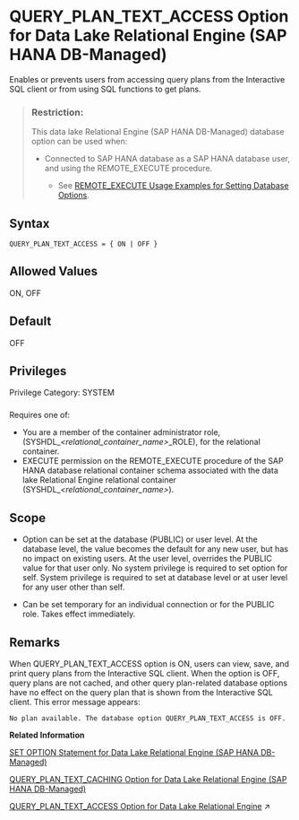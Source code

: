 <!-- loio176630977a7d4a46b04fe1f7b30fd9c2 -->

# QUERY\_PLAN\_TEXT\_ACCESS Option for Data Lake Relational Engine \(SAP HANA DB-Managed\)

Enables or prevents users from accessing query plans from the Interactive SQL client or from using SQL functions to get plans.



> ### Restriction:  
> This data lake Relational Engine \(SAP HANA DB-Managed\) database option can be used when:
> 
> -   Connected to SAP HANA database as a SAP HANA database user, and using the REMOTE\_EXECUTE procedure.
> 
>     -   See [REMOTE\_EXECUTE Usage Examples for Setting Database Options](remote-execute-usage-examples-for-setting-database-options-0023bea.md).



<a name="loio176630977a7d4a46b04fe1f7b30fd9c2__section_kd4_v2t_lrb"/>

## Syntax

```
QUERY_PLAN_TEXT_ACCESS = { ON | OFF }
```



<a name="loio176630977a7d4a46b04fe1f7b30fd9c2__section_bdy_v2t_lrb"/>

## Allowed Values

ON, OFF



<a name="loio176630977a7d4a46b04fe1f7b30fd9c2__section_fqm_w2t_lrb"/>

## Default

OFF



<a name="loio176630977a7d4a46b04fe1f7b30fd9c2__section_q1s_vrb_dxb"/>

## Privileges

Privilege Category: SYSTEM



### 

Requires one of:

-   You are a member of the container administrator role, \(SYSHDL\_*<relational\_container\_name\>*\_ROLE\), for the relational container.
-   EXECUTE permission on the REMOTE\_EXECUTE procedure of the SAP HANA database relational container schema associated with the data lake Relational Engine relational container \(SYSHDL\_*<relational\_container\_name\>*\).



<a name="loio176630977a7d4a46b04fe1f7b30fd9c2__section_oyh_1ft_lrb"/>

## Scope

-   Option can be set at the database \(PUBLIC\) or user level. At the database level, the value becomes the default for any new user, but has no impact on existing users. At the user level, overrides the PUBLIC value for that user only. No system privilege is required to set option for self. System privilege is required to set at database level or at user level for any user other than self.

-   Can be set temporary for an individual connection or for the PUBLIC role. Takes effect immediately.




<a name="loio176630977a7d4a46b04fe1f7b30fd9c2__section_rx5_cft_lrb"/>

## Remarks

When QUERY\_PLAN\_TEXT\_ACCESS option is ON, users can view, save, and print query plans from the Interactive SQL client. When the option is OFF, query plans are not cached, and other query plan-related database options have no effect on the query plan that is shown from the Interactive SQL client. This error message appears:

```
No plan available. The database option QUERY_PLAN_TEXT_ACCESS is OFF.
```

**Related Information**  


[SET OPTION Statement for Data Lake Relational Engine \(SAP HANA DB-Managed\)](../030-sql-statements/set-option-statement-for-data-lake-relational-engine-sap-hana-db-managed-84a37a4.md "Changes options that affect the behavior of the database and its compatibility with Transact-SQL. Setting the value of an option can change the behavior for all users or an individual user, in either a temporary or permanent scope.")

[QUERY\_PLAN\_TEXT\_CACHING Option for Data Lake Relational Engine \(SAP HANA DB-Managed\)](query-plan-text-caching-option-for-data-lake-relational-engine-sap-hana-db-managed-bee56c4.md "Allows you to specify whether or not data lake Relational Engine generates and caches IQ plans for queries executed by the user.")

[QUERY_PLAN_TEXT_ACCESS Option for Data Lake Relational Engine](https://help.sap.com/viewer/19b3964099384f178ad08f2d348232a9/2023_1_QRC/en-US/a64f443284f21015acbbd8e919d9c49b.html "Enables or prevents users from accessing query plans from the Interactive SQL client or from using SQL functions to get plans.") :arrow_upper_right:

